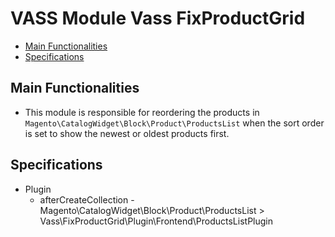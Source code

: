 # VASS Module Vass FixProductGrid

- [Main Functionalities](#main-functionalities)
- [Specifications](#specifications)

## Main Functionalities
- This module is responsible for reordering the products in `Magento\CatalogWidget\Block\Product\ProductsList` when the sort order is set to show the newest or oldest products first.

## Specifications

- Plugin
  - afterCreateCollection - Magento\CatalogWidget\Block\Product\ProductsList > Vass\FixProductGrid\Plugin\Frontend\ProductsListPlugin
